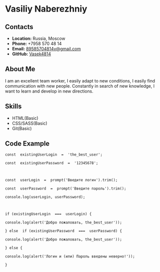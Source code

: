 # **Vasiliy Naberezhniy**

## **Contacts**

- **Location:** Russia, Moscow
- **Phone:** +7958 570 48 14
- **Email:** 89585704814v@gmail.com
- **GitHub:** [Vasek4814](https://github.com/Vasek4814)

## **About Me**

I am an excellent team worker, I easily adapt to new conditions, I easily find communication with new people. Constantly in search of new knowledge, I want to learn and develop in new directions.

## **Skills**

- HTML(Basic)
- CSS/SASS(Basic)
- Git(Basic)

## **Code Example**

```
const  existingUserLogin  =  'the_best_user';

const  existingUserPassword  =  '12345678';



const  userLogin  =  prompt('Введите логин').trim();

const  userPassword  =  prompt('Введите пароль').trim();

console.log(userLogin, userPassword);



if (existingUserLogin  ===  userLogin) {

console.log(alert('Добро пожаловать, the_best_user'));

} else  if (existingUserPassword  ===  userPassword) {

console.log(alert('Добро пожаловать, the_best_user'));

} else {

console.log(alert('Логин и (или) Пароль введены неверно!'));

}

```
